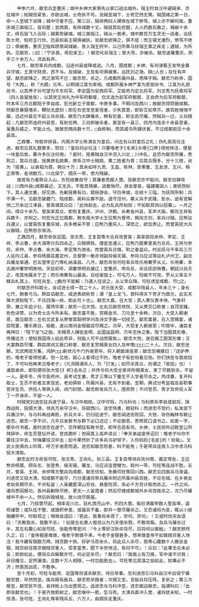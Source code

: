 <!-- { "loadSidebar": true } -->
        甲申六月，献忠兵至重庆；城中乡绅大家俱先以家口逃出城外。瑞王时自汉中避贼来，亦在城中；知贼信紧急，亦欲出城，士奇执不可。及贼至城下，士奇茫然无策。贼围城之第一日，命一人至城下说降；城中守者不应。第三日，贼命两妇人裸体在城下秽骂，城上亦不解何故。重庆城三面临江，皆石壁；至西南，有砖城数十丈。贼就其处挖掘，入火药数石轰之，城崩十余丈，砖石皆飞入云际；贼乘势破城。城三面临江，贼从一面来，城中数百万生灵无一逃者。巡抚陈士奇、知府王行俭、巴县知县王锡俱被执，张献忠欲降之，俱不屈；而王锡尤激烈，愤骂不绝口；俱被害。重庆卫指挥顾景闻城破，急入瑞王府中，以己所乘马扶瑞王乘之疾走；遇贼，为所执。见献忠，□曰：『宁杀我，毋犯亲王』！献忠叱杀瑞王；景大骂，亦被杀。献忠遂屠重庆，砍手三十余万人，流血有声。
        七月，献忠率兵向成都，沿途州县或降或逃。八月，围成都；乡绅、有司请蜀王发帑金募兵守城，王真守财虏，吝不与。及城破，王及有司俱被害。巡抚刘之渤，陕□人也；在任有声望。献忠欲降之，而之渤骂不已；献忠怒，杀之。凡成都所属州县，悉降于贼。献忠乃称帝，国号「大西」，称「大顺」元年。以桐城江某为宰相、成都所属乡绅严某为吏部尚书、江某为礼部尚书，以其养子孙可望为平东将军、李定国为安西将军、艾能奇为定北将军、刘文秀为抚南将军（四人皆冒姓张），以其党王尚礼为中军府都督、白文选为前军府都督、王自奇为后军府都督。时本年三月北都陷于李自成，宏光新立于南都，中原多事，不暇问及西川；故献忠得窃据成都。然献忠暴狠嗜杀，鞭挞无虚刻；即左右至宠至爱信者，少失其意，即斩艾如草芥。故百姓惴惴不服，远近州县无不起义兵杀贼。献忠乃大肆屠杀，稍有犯者，即全邑尽屠。然贼兵一过，义兵随起；凡献忠所选府州县官，有到任两、三日即被杀者，甚至有一县三、四月内连杀十余县官者。虽重兵威之，不能止也。故献忠拥兵数十万，□自称制，而其威令所摄伏者，不过成都前后十余县耳。
        乙酉春，夺取井研县。内阁大学士陈演女为皇后，问左右以封皇后之礼；伪礼部具仪注进。献忠见其礼数繁多，怒曰：『皇后何必仪注！只要喒老子{毛来}头哽{口养}得他快活，便是一块皇后矣。要许多仪注何用』？是时，摇黄贼自汉中流入川北；川中乱，且恐为献忠所屠，悉附之，其众日盛。摇黄原名姚黄，原系汉中士贼姚、黄二姓者为首；后其众既多，分十三枝，讹为「摇黄」。以袁韬为首，拥众十万；其余如呼九思、王昌、陈林、景果重、王友进、王兴、杨正荣等，各领数万。川北保宁、顺庆一带，悉为残破。
        居民有力者聚众入山，负险结寨自守；其屠者悉据入营。张献忠亦不能问。献忠日肆攻战；川西州县□成都最近，又无兵，不胜其残暴，逃散殆尽。游击曾英，福建莆田人；隶抚院标下。其人通文墨，好交游。先剿摇黄有功，题授游击，守白帝城，总统十三隘，为抚院所制；兵不满一千。见献忠破夔门、陷成都，英料众寡不敌，退守涪州，募义兵于武隆、彭水。适有官解饷二万余过江津县，曾英谓其众曰：『此饷前去，必为乱兵所劫掠；不如取其饷以招募』。一月之间，得众十余万。曾英率其众，即恢复重庆、泸州、洪都、长寿各州县，军声大振。都司王祥有兵数千，亦附之。时宏光正位南都，敕东阁大学士王应熊为督师，赐尚方剑，率兵讨贼。应熊驻兵遵义，以曾英恢复重庆城，兵多樵采不禁；应熊乃重庆人，深怒之，欲加责让。而曾英抚大兵以御贼，应熊怒亦渐消。
        乙酉四月，献忠命张定国、张文秀、王复臣等大合兵攻曾英；英率部将余仲、李定、王祥、李占春、余大海等分兵四击之，众贼俱败。捷音至遵义，应熊乃题奏曾英为总兵，王祥为参将，余仲、李占春、余大海、李定等为游击。而曾英兵日强，附之者益众。时巡抚马干率兵三万人驻内江县，参将杨展驻嘉定州，总督樊一衡亦领副将侯天锡、参将马应试等驻札泸州卫，副总兵屠龙率通、巴五营李正门等札纳溪县。八月，献忠命张可旺率兵攻乐用寨罗从义。乐用寨，本古蔺州奢崇明故地。天启初年，调奢崇明兵援辽；至重庆，举兵反，杀巡抚邵用春。朝廷兴兵灭之，改其地属永宁卫；而乐用寨有山最高，日经崖囤土，可屯万人，险峻不可攻。罗从义率五千精兵札其上，可旺兵至，□数月不能解；乃遣人往说之，从义举众降。可旺诱至成都，尽□之。
        时献忠开科取士，会试进士得一百二十人。状元张大受，成都华阳县人，年未三十；身长七尺，颇善弓马。群臣谄献忠，咸进表疏称贺；谓『皇上龙飞，首科得天下奇才为鼎元，此实天降大贤助陛下，不日四海一统，即此可卜也』。献忠大喜。召大受；其人果仪表丰伟、气象轩昂，兼之年齿少壮、服饰华美；献忠一见大悦。左右见献忠欣悦，又从旁交口称誉；自顶至踵，色色详赞，以为奇士古今所未有。献忠喜不胜，赏赐金币、刀马至十余种。次日，大受入朝谢恩，面见献忠；左右文武复从旁誉其聪明学问及诗文字画一切技艺。献忠喜甚，召入宫赐宴，诸臣陪宴，懽乐竟日。临散，遂以席间金银器皿尽赐之。次早，大受复入朝谢恩；叩首毕，诸臣复再拜曰：『陛下龙飞之始，天赐贤人辅佐圣明，此国运昌明、万年丕休之象。陛下当图其形像，传播远方；使知我国得人如此奇异，则敌人可不战而服矣』。献忠大悦，遂召画工图其形像；又大宴群臣尽懽，群臣席间又极口称誉，献忠复赏赐美女四人及甲策□□□□二十人。次日，献忠坐朝，文武两班方集，鸿胪□□□新状元午门外谢恩毕，将入朝面谢圣恩；献忠忽嚬蹙曰：『这驴养的，喒老子爱得他紧。但一见他，就心上爱得过不的，喒老子有些怕看见他。你们快些与我收拾了，不可叫他再来见喒老子』（凡流贼谓杀人，为「打发」；如尽杀其众，则谓之「收拾」也）！诸臣承命，即刻便将张大受{扌邦}去杀之；并传令将大受全家并所赐美女、家丁尽数斩杀，不留一人。是年冬，传令各府州、县考试生童，秀才三等以下童生不入学者尽杀之。丙戌春，复开科取士，生员不到者五家连坐，老幼俱斩；所属州县，无有不到者。至期，典试分考监临及各职事官并生员、供役人等俱入闱，闭门封锁。献忠即发兵万人，围贡院；不问官员、秀才及供役人军丁一齐诛杀，不留一人。
        时贼党刘进忠驻兵遂宁县，与汉中相拒。汉中守将，乃马科也；马科原系李自成部将，陕西战败，投顺大清，领兵万余守汉中，将窥西川。进忠恃勇，颇轻科；而进忠不受约，私发部下兵袭汉中，与马科再战再败，折兵大半，仍归驻遂宁。献忠闻进忠败回，大怒，命伪翰林写敕让进忠。献忠一字不识，凡平日发敕书与群下必口述过；不论鄙恶，悉照其口语书之。如差一字，便杀代书者。是时进忠在遂宁，忽传朝廷有敕书至，即传合邑有司、乡绅、士民郊外迎敕至公所拜辞毕，命生员登坛开读，官民跪听；但闻其上高声读云：『奉天承运皇帝诏曰：喒老子叫你不要往汉中去，你强要往汉中去；如今果然折了许多兵马驴球子，入你妈妈{毛皮}的！钦哉』。文武士民俱向上叩首，呼万岁谢恩而退。进忠知献忠怒甚，料不能免；于是带兵连夜入汉中求马科投大清矣。
        献忠此时方命张可旺、张文秀、王尚礼、狄三品、王复臣等领兵攻州南、嘉定等处，王应熊命杨展、顾存志、张登贵、侯天锡、屠龙、马应试连营犍为、叙州一带，可旺等连战不胜。五月，曾英、王祥、余仲等方整兵向成都，献忠侦知，急撤可旺等回川西。献忠见四面兵马渐逼、刘进忠又投大清，知成都不能守，乃分遣诸将带兵屠杀附近所属州县百姓，不论在城、在乡男女老幼务期尽杀，不许私留；人虽藏匿深山穷谷、悬崖险洞，务必千方百计取而杀之。一月之间，诸将悉回报功，各州县剿除尽绝，更无一人留遗者；然后尽搜成都城外乡间百姓杀之，次乃尽屠城中不余一人。然后拆毁城垣，放火烧尽房屋。
        七月，乃拔营尽起，相率走川北，驻札西充山中，列四大营。每日清晨带数人登高埠，逼视诸营；或队伍不整、或旗帜参差、或器具不备，即并一营尽屠杀之。又恐诸将为变，辄以小册揣藏怀中，时取视之；喃喃自语曰：『若此，我事尚未得了，奈何、奈何』！又或时向天自语曰：『天教我杀，我敢不杀』！如是左右愚人偕信以为乃天使杀戮，不敢背叛。及兵马屠杀过半，其左右腹心如张可旺、张能奇等密问：『今上等好汉斩杀将尽，后将何以御敌』？献忠默然久之，曰：『皇帝极是难做，喒老子断做不来。今老子金银甚多，想来做皇帝不如做羢货客人快活！我今藏有银数万两、羢货数十挑、好驴马百余头，将此众人杀尽，我等心腹数十人搬驮金银、羢货前往南京做羢货客人，受享富贵，图下半世快活，有何不可』！众曰：『此事无论未必妥；即欲如此，便将众兵解散亦可，何必定杀尽』？献忠曰：『我面上有刀痕，军中谁不识我；异日撞见，定然漏泄。且数十万人相随，一时岂能脱去』。可旺等见其谋之拙如此，知事必不济；然畏其凶恶，不敢争。
        至十月初，可旺与能奇、定国等将谋杀献忠，待日举事。忽刘进忠引马科由汉中出保宁袭献忠营，卒然而至。拨兵报有敌兵，献忠怒杀报者；次报又至，言敌兵将压阵，复斩之；第三次报至，献忠犹不信，自持枪上马出营观之。适进忠与马科冲至，进忠面迎献忠，指谓科曰：『此即张献忠也』！于是齐放箭射之，献忠喉中一箭，坠马死。大清兵直冲入营，诸将犹未知，一时惊溃。张可旺、王尚礼等率残兵五、六万人，由顺庆走重庆。
